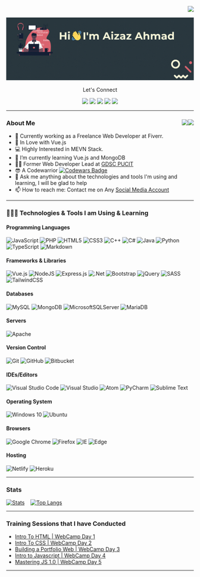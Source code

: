 <img align="right" src="https://visitor-badge.glitch.me/badge?page_id=Aizaz-Ahmad.Aizaz-Ahmad" /><br />

![Header Banner](/assets/updated-header-banner.gif)

<div align="center" id='let-connect'>
 <p>Let's Connect</p>
 <a href="https://twitter.com/aizazahmad0"><img src="https://img.icons8.com/color/48/000000/twitter.png" width="3.5%"/></a>
 <a href="https://www.linkedin.com/in/aizazahmad0/"><img src="https://img.icons8.com/color/48/000000/linkedin.png" width="3.5%"/></a>
 <a href="https://www.facebook.com/aizazahmad0/"><img src="https://img.icons8.com/fluent/48/000000/facebook-new.png" width="3.5%"/></a>
 <a href="https://www.instagram.com/m.aizazahmad/"><img src="https://img.icons8.com/fluent/48/000000/instagram-new.png" width="3.5%"/></a>
 <a href="mailto:muhammadaizazahmad0@gmail.com"> <img src="https://img.icons8.com/fluent/48/000000/gmail.png" width="3.5%"/></a>
</div>

---

<h3>About Me <a href="./assets/Aizaz Ahmad Resume v2.pdf"><img align="right" src="https://img.shields.io/static/v1?label=&message=MY+RESUME&color=FFFFFF&style=for-the-badge" />
</a><a href="https://www.fiverr.com/aizaz_ahmad_90"><img align="right" src="https://img.shields.io/static/v1?&label=&message=My%20Fiverr%20Profile&color=black&style=for-the-badge&logo=fiverr" /></a></h3>

- 🔭 Currently working as a Freelance Web Developer at Fiverr.
- 💚 In Love with Vue.js
- 💻 Highly Interested in MEVN Stack.
- 🌱 I’m currently learning Vue.js and MongoDB
- 🙋‍♂️ Former Web Developer Lead at [GDSC PUCIT](https://dsc.community.dev/punjab-university-college-of-information-technology/)
- 😎 A Codewarrior [![Codewars Badge](https://www.codewars.com/users/Aizaz_Ahmad/badges/micro)](https://www.codewars.com/users/Aizaz_Ahmad)
- 💬 Ask me anything about the technologies and tools I'm using and learning, I will be glad to help
- 📫 How to reach me: Contact me on Any <a href="#let-connect">Social Media Account</a>

---

### 👨🏻‍💻 Technologies & Tools I am Using & Learning
#### Programming Languages

![JavaScript](https://img.shields.io/badge/javascript-%23323330.svg?style=for-the-badge&logo=javascript&logoColor=%23F7DF1E)&nbsp;![PHP](https://img.shields.io/badge/php-%23777BB4.svg?style=for-the-badge&logo=php&logoColor=white)&nbsp;![HTML5](https://img.shields.io/badge/html5-%23E34F26.svg?style=for-the-badge&logo=html5&logoColor=white)&nbsp;![CSS3](https://img.shields.io/badge/css3-%231572B6.svg?style=for-the-badge&logo=css3&logoColor=white)&nbsp;![C++](https://img.shields.io/badge/c++-%2300599C.svg?style=for-the-badge&logo=c%2B%2B&logoColor=white)&nbsp;![C#](https://img.shields.io/badge/c%23-%23239120.svg?style=for-the-badge&logo=c-sharp&logoColor=white)&nbsp;![Java](https://img.shields.io/badge/java-%23ED8B00.svg?style=for-the-badge&logo=java&logoColor=white)&nbsp;![Python](https://img.shields.io/badge/python-3670A0?style=for-the-badge&logo=python&logoColor=ffdd54)&nbsp;![TypeScript](https://img.shields.io/badge/typescript-%23007ACC.svg?style=for-the-badge&logo=typescript&logoColor=white)&nbsp;![Markdown](https://img.shields.io/badge/markdown-%23000000.svg?style=for-the-badge&logo=markdown&logoColor=white)

#### Frameworks & Libraries

![Vue.js](https://img.shields.io/badge/vuejs-%2335495e.svg?style=for-the-badge&logo=vuedotjs&logoColor=%234FC08D)&nbsp;![NodeJS](https://img.shields.io/badge/node.js-6DA55F?style=for-the-badge&logo=node.js&logoColor=white)&nbsp;![Express.js](https://img.shields.io/badge/express.js-%23404d59.svg?style=for-the-badge&logo=express&logoColor=%2361DAFB)&nbsp;![.Net](https://img.shields.io/badge/.NET-5C2D91?style=for-the-badge&logo=.net&logoColor=white)&nbsp;![Bootstrap](https://img.shields.io/badge/bootstrap-%23563D7C.svg?style=for-the-badge&logo=bootstrap&logoColor=white)&nbsp;![jQuery](https://img.shields.io/badge/jquery-%230769AD.svg?style=for-the-badge&logo=jquery&logoColor=white)&nbsp;![SASS](https://img.shields.io/badge/SASS-hotpink.svg?style=for-the-badge&logo=SASS&logoColor=white)&nbsp;![TailwindCSS](https://img.shields.io/badge/tailwindcss-%2338B2AC.svg?style=for-the-badge&logo=tailwind-css&logoColor=white)

#### Databases

![MySQL](https://img.shields.io/badge/mysql-%2300f.svg?style=for-the-badge&logo=mysql&logoColor=white&color=black)&nbsp;![MongoDB](https://img.shields.io/badge/MongoDB-%234ea94b.svg?style=for-the-badge&logo=mongodb&logoColor=white)&nbsp;![MicrosoftSQLServer](https://img.shields.io/badge/Microsoft%20SQL%20Sever-CC2927?style=for-the-badge&logo=microsoft%20sql%20server&logoColor=white)&nbsp;![MariaDB](https://img.shields.io/badge/MariaDB-003545?style=for-the-badge&logo=mariadb&logoColor=white)
#### Servers
  
![Apache](https://img.shields.io/badge/apache-%23D42029.svg?style=for-the-badge&logo=apache&logoColor=white)

#### Version Control

![Git](https://img.shields.io/badge/git-%23F05033.svg?style=for-the-badge&logo=git&logoColor=white)&nbsp;![GitHub](https://img.shields.io/badge/github-%23121011.svg?style=for-the-badge&logo=github&logoColor=white)&nbsp;![Bitbucket](https://img.shields.io/badge/bitbucket-%230047B3.svg?style=for-the-badge&logo=bitbucket&logoColor=white)

#### IDEs/Editors
  
![Visual Studio Code](https://img.shields.io/badge/VisualStudioCode-0078d7.svg?style=for-the-badge&logo=visual-studio-code&logoColor=white)&nbsp;![Visual Studio](https://img.shields.io/badge/VisualStudio-5C2D91.svg?style=for-the-badge&logo=visual-studio&logoColor=white)&nbsp;![Atom](https://img.shields.io/badge/Atom-%2366595C.svg?style=for-the-badge&logo=atom&logoColor=white)&nbsp;![PyCharm](https://img.shields.io/badge/pycharm-143?style=for-the-badge&logo=pycharm&logoColor=black&color=black&labelColor=green)&nbsp;![Sublime Text](https://img.shields.io/badge/sublime_text-%23575757.svg?style=for-the-badge&logo=sublime-text&logoColor=important)

#### Operating System
 
![Windows 10](https://img.shields.io/badge/Windows-0078D6?style=for-the-badge&logo=windows&logoColor=white)&nbsp;![Ubuntu](https://img.shields.io/badge/Ubuntu-E95420?style=for-the-badge&logo=ubuntu&logoColor=white)

#### Browsers
  
![Google Chrome](https://img.shields.io/badge/Google%20Chrome-4285F4?style=for-the-badge&logo=GoogleChrome&logoColor=white)&nbsp;![Firefox](https://img.shields.io/badge/Firefox-FF7139?style=for-the-badge&logo=Firefox-Browser&logoColor=white)&nbsp;![IE](https://img.shields.io/badge/Internet%20Explorer-0076D6?style=for-the-badge&logo=Internet%20Explorer&logoColor=white)&nbsp;![Edge](https://img.shields.io/badge/Edge-0078D7?style=for-the-badge&logo=Microsoft-edge&logoColor=white)

#### Hosting
  
![Netlify](https://img.shields.io/badge/netlify-%23000000.svg?style=for-the-badge&logo=netlify&logoColor=#00C7B7)&nbsp;![Heroku](https://img.shields.io/badge/heroku-%23430098.svg?style=for-the-badge&logo=heroku&logoColor=white)

---

### Stats
    
[![Stats](https://github-readme-stats.vercel.app/api?username=Aizaz-Ahmad&show_icons=true&theme=radical&count_private=true&include_all_commits=true&custom_title=My%20Github%20Stats)](https://github.com/anuraghazra/github-readme-stats)&nbsp;&nbsp;&nbsp;&nbsp;[![Top Langs](https://github-readme-stats.vercel.app/api/top-langs/?username=Aizaz-Ahmad&layout=compact&theme=radical&custom_title=Most%20Used%20Languages%20In%20Repos&langs_count=8&count_private=true)](https://github.com/anuraghazra/github-readme-stats)

---
### Training Sessions that I have Conducted

- [Intro To HTML | WebCamp Day 1](https://www.youtube.com/watch?v=I7k6RgHxCsw&list=PLwIOLsJsSI0K9XCgaBWKxRnYTv6n6hLia&index=1)
- [Intro To CSS | WebCamp Day 2](https://www.youtube.com/watch?v=I7k6RgHxCsw&list=PLwIOLsJsSI0K9XCgaBWKxRnYTv6n6hLia&index=2)
- [Building a Portfolio Web | WebCamp Day 3](https://www.youtube.com/watch?v=I7k6RgHxCsw&list=PLwIOLsJsSI0K9XCgaBWKxRnYTv6n6hLia&index=3)
- [Intro to Javascript | WebCamp Day 4](https://www.youtube.com/watch?v=I7k6RgHxCsw&list=PLwIOLsJsSI0K9XCgaBWKxRnYTv6n6hLia&index=4)
- [Mastering JS 1.0 | WebCamp Day 5](https://www.youtube.com/watch?v=I7k6RgHxCsw&list=PLwIOLsJsSI0K9XCgaBWKxRnYTv6n6hLia&index=5)

---
